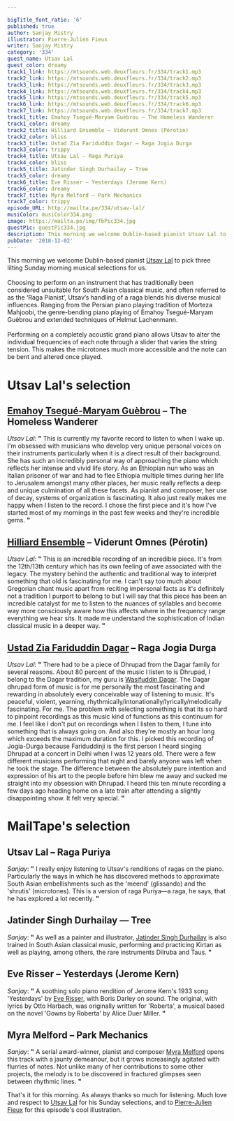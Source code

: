 ```yaml
---

bigTitle_font_ratio: '6'
published: true
author: Sanjay Mistry
illustrator: Pierre-Julien Fieux
writer: Sanjay Mistry
category: '334'
guest_name: Utsav Lal
guest_color: dreamy
track1_link: https://mtsounds.web.deuxfleurs.fr/334/track1.mp3
track2_link: https://mtsounds.web.deuxfleurs.fr/334/track2.mp3
track3_link: https://mtsounds.web.deuxfleurs.fr/334/track3.mp3
track4_link: https://mtsounds.web.deuxfleurs.fr/334/track4.mp3
track5_link: https://mtsounds.web.deuxfleurs.fr/334/track5.mp3
track6_link: https://mtsounds.web.deuxfleurs.fr/334/track6.mp3
track7_link: https://mtsounds.web.deuxfleurs.fr/334/track7.mp3
track1_title: Emahoy Tsegué-Maryam Guèbrou – The Homeless Wanderer
track1_color: dreamy
track2_title: Hilliard Ensemble – Viderunt Omnes (Pérotin)
track2_color: bliss
track3_title: Ustad Zia Fariduddin Dagar – Raga Jogia Durga
track3_color: trippy
track4_title: Utsav Lal – Raga Puriya
track4_color: bliss
track5_title: Jatinder Singh Durhailay – Tree
track5_color: dreamy
track6_title: Eve Risser – Yesterdays (Jerome Kern)
track6_color: dreamy
track7_title: Myra Melford – Park Mechanics
track7_color: trippy
episode_URL: http://mailta.pe/334/utsav-lal/
musiColor: musiColor334.png
image: https://mailta.pe/img/fbPic334.jpg
guestPic: guestPic334.jpg
description: This morning we welcome Dublin-based pianist Utsav Lal to pick three lilting Sunday morning musical selections for us.
pubDate: '2018-12-02'
---
```

This morning we welcome Dublin-based pianist [Utsav Lal](http://www.indianragapianist.com/) to pick three lilting Sunday morning musical selections for us.
<br><br>
Choosing to perform on an instrument that has traditionally been considered unsuitable for South Asian classical music, and often referred to as the ‘Raga Pianist’, Utsav’s handling of a raga blends his diverse musical influences. Ranging from the Persian piano playing tradition of Morteza Mahjoobi, the genre-bending piano playing of Emahoy Tsegué-Maryam Guèbrou and extended techniques of Helmut Lachenmann.
<br><br>
Performing on a completely acoustic grand piano allows Utsav to alter the individual frequencies of each note through a slider that varies the string tension. This makes the microtones much more accessible and the note can be bent and altered once played.


# Utsav Lal's selection

## [Emahoy Tsegué-Maryam Guèbrou](http://www.emahoymusicfoundation.org/) – The Homeless Wanderer
_Utsav Lal_: **"** This is currently my favorite record to listen to when I wake up. I'm obsessed with musicians who develop very unique personal voices on their instruments particularly when it is a direct result of their background. She has such an incredibly personal way of approaching the piano which reflects her intense and vivid life story. As an Ethiopian nun who was an Italian prisoner of war and had to flee Ethiopia multiple times during her life to Jerusalem amongst many other places, her music really reflects a deep and unique culmination of all these facets. As pianist and composer, her use of decay, systems of organization is fascinating. It also just really makes me happy when I listen to the record. I chose the first piece and it's how I've started most of my mornings in the past few weeks and they're incredible gems.  **"** 

## [Hilliard Ensemble](https://en.wikipedia.org/wiki/Hilliard_Ensemble) – Viderunt Omnes (Pérotin)
_Utsav Lal_: **"** This is an incredible recording of an incredible piece. It's from the 12th/13th century which has its own feeling of awe associated with the legacy. The mystery behind the authentic and traditional way to interpret something that old is fascinating for me. I can't say too much about Gregorian chant music apart from reciting impersonal facts as it's definitely not a tradition I purport to belong to but I will say that this piece has been an incredible catalyst for me to listen to the nuances of syllables and become way more consciously aware how this affects where in the frequency range everything we hear sits. It made me understand the sophistication of Indian classical music in a deeper way. **"** 

## [Ustad Zia Fariduddin Dagar](https://en.wikipedia.org/wiki/Zia_Fariduddin_Dagar) – Raga Jogia Durga
_Utsav Lal_: **"** There had to be a piece of Dhrupad from the Dagar family for several reasons. About 80 percent of the music I listen to is Dhrupad, I belong to the Dagar tradition, my guru is [Wasifuddin Dagar](https://en.wikipedia.org/wiki/Wasifuddin_Dagar). The Dagar dhrupad form of music is for me personally the most fascinating and rewarding in absolutely every conceivable way of listening to music. It's peaceful, violent, yearning, rhythmically/intonationally/lyrically/melodically fascinating. For me. The problem with selecting something is that its so hard to pinpoint recordings as this music kind of functions as this continuum for me. I feel like I don't put on recordings when I listen to them, I tune into something that is always going on. And also they're mostly an hour long which exceeds the maximum duration for this. I picked this recording of Jogia-Durga because Fariduddinji is the first person I heard singing Dhrupad at a concert in Delhi when I was 12 years old. There were a few different musicians performing that night and barely anyone was left when he took the stage. The difference between the absolutely pure intention and expression of his art to the people before him blew me away and sucked me straight into my obsession with Dhrupad. I heard this ten minute recording a few days ago heading home on a late train after attending a slightly disappointing show. It felt very special. **"** 


# MailTape's selection

## Utsav Lal – Raga Puriya
_Sanjay_: **"** I really enjoy listening to Utsav's renditions of ragas on the piano. Particularly the ways in which he has discovered methods to approximate South Asian embellishments such as the 'meend' (glissando) and the 'shrutis' (microtones). This is a version of raga Puriya—a raga, he says, that he has explored a lot recently. **"** 

## Jatinder Singh Durhailay — Tree
_Sanjay_: **"** As well as a painter and illustrator, [Jatinder Singh Durhailay](http://jatindersinghdurhailay.com/) is also trained in South Asian classical music, performing and practicing Kirtan as well as playing, among others, the rare instruments Dilruba and Taus. **"** 

## Eve Risser – Yesterdays (Jerome Kern)
_Sanjay_: **"** A soothing solo piano rendition of Jerome Kern's 1933 song 'Yesterdays' by [Eve Risser](https://www.everisser.com/), with Boris Darley on sound. The original, with lyrics by Otto Harbach, was originally written for 'Roberta', a musical based on the novel 'Gowns by Roberta' by Alice Duer Miller. **"** 

## Myra Melford – Park Mechanics
_Sanjay_: **"** A serial award-winner, pianist and composer [Myra Melford](http://www.myramelford.com/) opens this track with a jaunty demeanour, but it grows increasingly agitated with flurries of notes. Not unlike many of her contributions to some other projects, the melody is to be discovered in fractured glimpses seen between rhythmic lines. **"** 


That's it for this morning. As always thanks so much for listening. Much love and respect to [Utsav Lal](http://www.indianragapianist.com/) for his Sunday selections, and to [Pierre-Julien Fieux](https://pierrejulienfieux.com/) for this episode's cool illustration.
